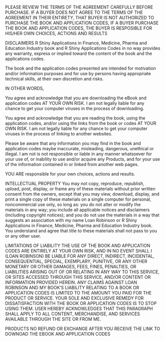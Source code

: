 PLEASE REVIEW THE TERMS OF THE AGREEMENT CAREFULLY BEFORE PURCHASE. IF A
BUYER DOES NOT AGREE TO THE TERMS OF THE AGREEMENT IN THEIR ENTIRETY,
THAT BUYER IS NOT AUTHORIZED TO PURCHASE THE BOOK AND APPLICATION CODES,
IF A BUYER PURCHASE THE BOOK AND APPLICATION CODES, THE BUYER IS
RESPOSIBLE FOR HIS/HER OWN CHOICES, ACTIONS AND RESULTS

DISCLAIMERS R Shiny Applications in Finance, Medicine, Pharma and
Education Industry book and R Shiny Applications Codes in no way
provides any warranty, express or implied toward the content of the book
and the applications codes.

The book and the application codes presented are intended for motivation
and/or information purposes and for use by persons having appropriate
technical skills, at their own discretion and risks.

IN OTHER WORDS,

You agree and acknowledge that you are downloading the eBook and
application codes AT YOUR OWN RISK. I am not legally liable for any
chance to get your computer viruses in the process of downloading.

You agree and acknowledge that you are reading the book, using the
application codes, and/or using the links from the book or codes AT YOUR
OWN RISK. I am not legally liable for any chance to get your computer
viruses in the process of linking to another websites.

Please be aware that any information you may find in the book and
application codes maybe inaccurate, misleading, dangerous, unethical or
illegal. I am not is not responsible or liable in any manner whatsoever
for your use of, or inability to use and/or acquire any Products, and
for your use of the information contained in or linked from another web
pages.

YOU ARE responsible for your own choices, actions and results.

INTELLECTUAL PROPERTY You may not copy, reproduce, republish, upload,
post, display, or frame any of these materials without prior written
consent from the owners, except that you may view, download, display,
and print a single copy of these materials on a single computer for
personal, noncommercial use only, so long as: you do not alter or modify
the materials in any way; you include all applicable notices and
disclaimers (including copyright notices); and you do not use the
materials in a way that suggests an association with my name Loan
Robinson or R Shiny Applications in Finance, Medicine, Pharma and
Education Industry book. You understand and agree that title to these
materials shall not pass to you or any other user.

LIMITATIONS OF LIABILITY THE USE OF THE BOOK AND APPLICATION CODES ARE
ENTIRELY AT YOUR OWN RISK, AND IN NO EVENT SHALL I (LOAN ROBINSON) BE
LIABLE FOR ANY DIRECT, INDIRECT, INCIDENTAL, CONSEQUENTIAL, SPECIAL,
EXEMPLARY, PUNITIVE, OR ANY OTHER MONETARY OR OTHER DAMAGES, FEES,
FINES, PENALTIES, OR LIABILITIES ARISING OUT OF OR RELATING IN ANY WAY
TO THIS SERVICE, OR SITES ACCESSED THROUGH THIS SERVICE, AND/OR CONTENT
OR INFORMATION PROVIDED HEREIN. ANY CLAIMS AGAINST LOAN ROBINSON AND MY
BOOK’S LIABILITY RELATING TO A BOOK OR APPLICATION CODES IS LIMITED TO
THE AMOUNT YOU PAID FOR THE PRODUCT OR SERVICE. YOUR SOLE AND EXCLUSIVE
REMEDY FOR DISSATISFACTION WITH THE BOOK OR APPLICATION CODES IS TO STOP
USING THEM. USER HEREBY ACKNOWLEDGES THAT THIS PARAGRAPH SHALL APPLY TO
ALL CONTENT, MERCHANDISE, AND SERVICES AVAILABLE THROUGH THE SITE OR
FROM ME.

PRODUCTS NO REFUND OR EXCHANGE AFTER YOU RECEIVE THE LINK TO DOWNOAD THE
EBOOK AND APPLICATION CODES
